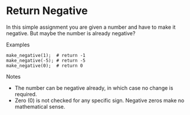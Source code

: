 # Return Negative

In this simple assignment you are given a number and have to make it negative. But maybe the number is already negative?

Examples

    make_negative(1);  # return -1
    make_negative(-5); # return -5
    make_negative(0);  # return 0

Notes
+ The number can be negative already, in which case no change is required.
+ Zero (0) is not checked for any specific sign. Negative zeros make no mathematical sense.